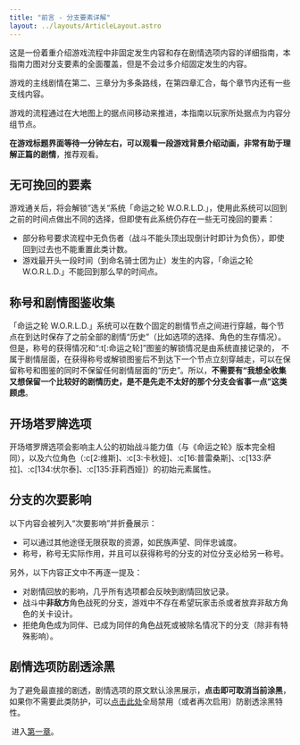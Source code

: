```yaml
---
title: "前言 - 分支要素详解"
layout: ../layouts/ArticleLayout.astro
---
```


这是一份着重介绍游戏流程中非固定发生内容和存在剧情选项内容的详细指南，本指南力图对分支要素的全面覆盖，但是不会过多介绍固定发生的内容。

游戏的主线剧情在第二、三章分为多条路线，在第四章汇合，每个章节内还有一些支线内容。

游戏的流程通过在大地图上的据点间移动来推进，本指南以玩家所处据点为内容分组节点。

**在游戏标题界面等待一分钟左右，可以观看一段游戏背景介绍动画，非常有助于理解正篇的剧情**，推荐观看。


## 无可挽回的要素

游戏通关后，将会解锁”选关“系统「命运之轮 W.O.R.L.D.」，使用此系统可以回到之前的时间点做出不同的选择，但即使有此系统仍存在一些无可挽回的要素：
* 部分称号要求流程中无负伤者（战斗不能头顶出现倒计时即计为负伤），即使回到过去也不能重置此类计数。
* 游戏最开头一段时间（到命名骑士团为止）发生的内容，「命运之轮 W.O.R.L.D.」不能回到那么早的时间点。


## 称号和剧情图鉴收集

「命运之轮 W.O.R.L.D.」系统可以在数个固定的剧情节点之间进行穿越，每个节点在到达时保存了之前全部的剧情“历史”（比如选项的选择、角色的生存情况）。但是，称号的获得情况和“:t[:命运之轮]”图鉴的解锁情况是由系统直接记录的， 不属于剧情层面，在获得称号或解锁图鉴后不到达下一个节点立刻穿越走，可以在保留称号和图鉴的同时不保留任何剧情层面的“历史”。所以，**不需要有“我想全收集又想保留一个比较好的剧情历史，是不是先走不太好的那个分支会省事一点”这类顾虑**。


## 开场塔罗牌选项

开场塔罗牌选项会影响主人公的初始战斗能力值（与《命运之轮》版本完全相同），以及六位角色（:c[2:维斯]、:c[3:卡秋娅]、:c[16:普雷桑斯]、:c[133:萨拉]、:c[134:伏尔泰]、:c[135:菲莉西娅]）的初始元素属性。


## 分支的次要影响

以下内容会被列入“次要影响”并折叠展示：
* 可以通过其他途径无限获取的资源，如民族声望、同伴忠诚度。
* 称号，称号无实际作用，并且可以获得称号的分支的对位分支必给另一称号。

另外，以下内容正文中不再逐一提及：
* 对剧情回放的影响，几乎所有选项都会反映到剧情回放记录。
* 战斗中**非敌方**角色战死的分支，游戏中不存在希望玩家击杀或者放弃非敌方角色的关卡设计。
* 拒绝角色成为同伴、已成为同伴的角色战死或被除名情况下的分支（除非有特殊影响）。


## 剧情选项防剧透涂黑

为了避免最直接的剧透，剧情选项的原文默认涂黑展示，**点击即可取消当前涂黑**，如果你不需要此类防护，可以[点击此处](#toggle-spoiler-hidden)全局禁用（或者再次启用）防剧透涂黑特性。

&ZeroWidthSpace;
进入[第一章](./optiondetails-1)。
